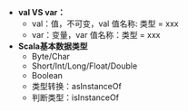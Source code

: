 - **val VS var：**
  - val：值，不可变，val 值名称: 类型 = xxx
  - var：变量，var 值名称：类型 = xxx
- **Scala基本数据类型**
  - Byte/Char
  - Short/Int/Long/Float/Double
  - Boolean
  - 类型转换：asInstanceOf
  - 判断类型：isInstanceOf